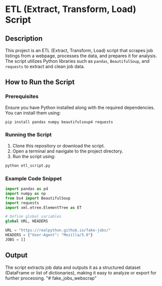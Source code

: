 # ETL (Extract, Transform, Load) Script

## Description

This project is an ETL (Extract, Transform, Load) script that scrapes job listings from a webpage, processes the data, and prepares it for analysis. The script utilizes Python libraries such as `pandas`, `BeautifulSoup`, and `requests` to extract and clean job data.

## How to Run the Script

### Prerequisites

Ensure you have Python installed along with the required dependencies. You can install them using:

```bash
pip install pandas numpy beautifulsoup4 requests
```

### Running the Script

1. Clone this repository or download the script.
2. Open a terminal and navigate to the project directory.
3. Run the script using:

```bash
python etl_script.py
```

### Example Code Snippet

```python
import pandas as pd
import numpy as np
from bs4 import BeautifulSoup
import requests
import xml.etree.ElementTree as ET

# Define global variables
global URL, HEADERS

URL = "https://realpython.github.io/fake-jobs/"
HEADERS = {"User-Agent": "Mozilla/5.0"}
JOBS = []
```

## Output

The script extracts job data and outputs it as a structured dataset (DataFrame or list of dictionaries), making it easy to analyze or export for further processing.
"# fake_jobs_webscrap" 
